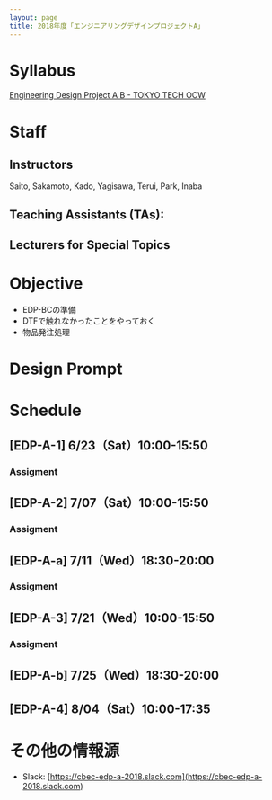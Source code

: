 ```yaml
---
layout: page
title: 2018年度「エンジニアリングデザインプロジェクトA」
---
```


# Syllabus

[Engineering Design Project A B - TOKYO TECH OCW](http://www.ocw.titech.ac.jp/index.php?module=General&action=T0300&GakubuCD=2&GakkaCD=321502&KeiCD=15&course=2&KamokuCD=321502&KougiCD=201803604&Nendo=2018&vid=03&lang=EN)

# Staff

## Instructors

Saito, Sakamoto, Kado, Yagisawa, Terui, Park, Inaba

## Teaching Assistants (TAs):

## Lecturers for Special Topics

# Objective

- EDP-BCの準備
- DTFで触れなかったことをやっておく
- 物品発注処理

# Design Prompt


# Schedule

## [EDP-A-1] 6/23（Sat）10:00-15:50

### Assigment

## [EDP-A-2] 7/07（Sat）10:00-15:50

### Assigment

## [EDP-A-a] 7/11（Wed）18:30-20:00

### Assigment

## [EDP-A-3] 7/21（Wed）10:00-15:50

### Assigment

## [EDP-A-b] 7/25（Wed）18:30-20:00

## [EDP-A-4] 8/04（Sat）10:00-17:35


# その他の情報源

- Slack: [https://cbec-edp-a-2018.slack.com](https://cbec-edp-a-2018.slack.com)
